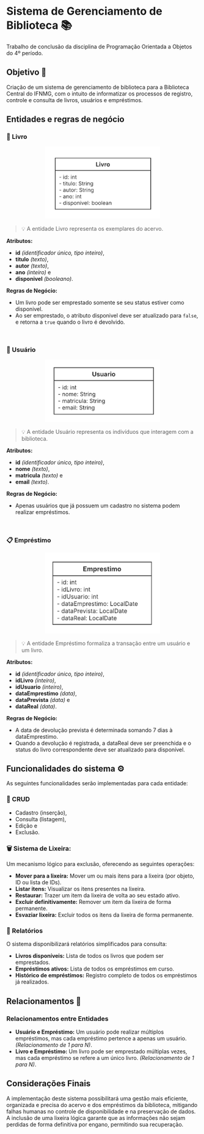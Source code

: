 # Sistema de Gerenciamento de Biblioteca 📚
Trabalho de conclusão da disciplina de Programação Orientada a Objetos do 4º período.

## Objetivo 🎯
Criação de um sistema de gerenciamento de biblioteca para a Biblioteca Central do IFNMG, com o intuito de informatizar os processos de registro, controle e consulta de livros, usuários e empréstimos.
<br/>
## Entidades e regras de negócio
### 📙 Livro

<p align="center">
  <img src="images/Livro_UML.png" alt="Diagrama UML da entidade Livro" width="300">
</p>

> 💡 A entidade Livro representa os exemplares do acervo.

**Atributos:** 
- **id** _(identificador único, tipo inteiro)_, 
- **titulo** _(texto)_, 
- **autor** _(texto)_, 
- **ano** _(inteiro)_ e 
- **disponivel** _(booleano)_.

**Regras de Negócio:** 
- Um livro pode ser emprestado somente se seu status estiver como disponivel. 
- Ao ser emprestado, o atributo disponivel deve ser atualizado para ```false```, e retorna a ```true``` quando o livro é devolvido.
<br/>

### 👤 Usuário

<p align="center">
  <img src="images/Usuario_UML.png" alt="Diagrama UML da entidade Livro" width="300">
</p>

> 💡 A entidade Usuário representa os indivíduos que interagem com a biblioteca.

**Atributos:** 
- **id** _(identificador único, tipo inteiro)_, 
- **nome** _(texto)_, 
- **matricula** _(texto)_ e 
- **email** _(texto)_.

**Regras de Negócio:** 
- Apenas usuários que já possuem um cadastro no sistema podem realizar empréstimos.
<br/>

### 📋 Empréstimo

<p align="center">
  <img src="images/Emprestimo_UML.png" alt="Diagrama UML da entidade Livro" width="300">
</p>
 
> 💡 A entidade Empréstimo formaliza a transação entre um usuário e um livro.

**Atributos:** 
- **id** _(identificador único, tipo inteiro)_, 
- **idLivro** _(inteiro)_, 
- **idUsuario** _(inteiro)_, 
- **dataEmprestimo** _(data)_, 
- **dataPrevista** _(data)_ e 
- **dataReal** _(data)_.

**Regras de Negócio:**
- A data de devolução prevista é determinada somando 7 dias à dataEmprestimo.
- Quando a devolução é registrada, a dataReal deve ser preenchida e o status do livro correspondente deve ser atualizado para disponível.

## Funcionalidades do sistema ⚙️
As seguintes funcionalidades serão implementadas para cada entidade:
### 💾 CRUD
- Cadastro (inserção), 
- Consulta (listagem), 
- Edição e 
- Exclusão. 

### 🗑️ Sistema de Lixeira:
Um mecanismo lógico para exclusão, oferecendo as seguintes operações:
- **Mover para a lixeira:** Mover um ou mais itens para a lixeira (por objeto, ID ou lista de IDs).
- **Listar itens:** Visualizar os itens presentes na lixeira.
- **Restaurar:** Trazer um item da lixeira de volta ao seu estado ativo.
- **Excluir definitivamente:** Remover um item da lixeira de forma permanente.
- **Esvaziar lixeira:** Excluir todos os itens da lixeira de forma permanente.


### 📝 Relatórios
O sistema disponibilizará relatórios simplificados para consulta:
- **Livros disponíveis:** Lista de todos os livros que podem ser emprestados.
- **Empréstimos ativos:** Lista de todos os empréstimos em curso.
- **Histórico de empréstimos:** Registro completo de todos os empréstimos já realizados.


## Relacionamentos 🔁
### Relacionamentos entre Entidades
- **Usuário e Empréstimo:** Um usuário pode realizar múltiplos empréstimos, mas cada empréstimo pertence a apenas um usuário. _(Relacionamento de 1 para N)_.
- **Livro e Empréstimo:** Um livro pode ser emprestado múltiplas vezes, mas cada empréstimo se refere a um único livro. _(Relacionamento de 1 para N)_.


## Considerações Finais
A implementação deste sistema possibilitará uma gestão mais eficiente, organizada e precisa do acervo e dos empréstimos da biblioteca, mitigando falhas humanas no controle de disponibilidade e na preservação de dados. A inclusão de uma lixeira lógica garante que as informações não sejam perdidas de forma definitiva por engano, permitindo sua recuperação.
